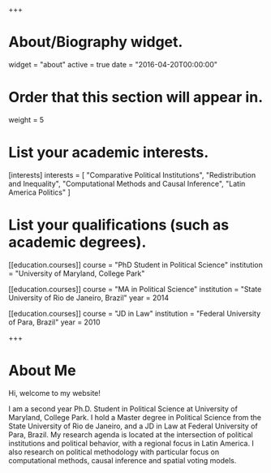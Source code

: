 +++
# About/Biography widget.
widget = "about"
active = true
date = "2016-04-20T00:00:00"

# Order that this section will appear in.
weight = 5

# List your academic interests.
[interests]
  interests = [
    "Comparative Political Institutions",
    "Redistribution and Inequality",
    "Computational Methods and Causal Inference",
    "Latin America Politics"
  ]

# List your qualifications (such as academic degrees).
[[education.courses]]
  course = "PhD Student in Political Science"
  institution = "University of Maryland, College Park"
  

[[education.courses]]
  course = "MA in Political Science"
  institution = "State University of Rio de Janeiro, Brazil"
   year = 2014

[[education.courses]]
  course = "JD in Law"
  institution = "Federal University of Para, Brazil"
  year = 2010
 
+++

# About Me

Hi, welcome to my website!

I am a second year Ph.D. Student in Political Science at University of Maryland, College Park. I hold a Master degree in Political Science from the State University of Rio de Janeiro, and a JD in Law at Federal University of Para, Brazil. My research agenda is located at the intersection of political institutions and political behavior, with a regional focus in Latin America. I also research on political methodology with particular focus on computational methods, causal inference and spatial voting models.

